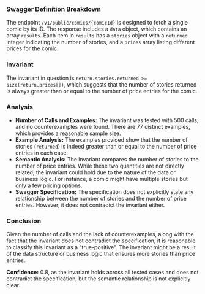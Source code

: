 ### Swagger Definition Breakdown
The endpoint `/v1/public/comics/{comicId}` is designed to fetch a single comic by its ID. The response includes a `data` object, which contains an array `results`. Each item in `results` has a `stories` object with a `returned` integer indicating the number of stories, and a `prices` array listing different prices for the comic.

### Invariant
The invariant in question is `return.stories.returned >= size(return.prices[])`, which suggests that the number of stories returned is always greater than or equal to the number of price entries for the comic.

### Analysis
- **Number of Calls and Examples:** The invariant was tested with 500 calls, and no counterexamples were found. There are 77 distinct examples, which provides a reasonable sample size.
- **Example Analysis:** The examples provided show that the number of stories (`returned`) is indeed greater than or equal to the number of price entries in each case.
- **Semantic Analysis:** The invariant compares the number of stories to the number of price entries. While these two quantities are not directly related, the invariant could hold due to the nature of the data or business logic. For instance, a comic might have multiple stories but only a few pricing options.
- **Swagger Specification:** The specification does not explicitly state any relationship between the number of stories and the number of price entries. However, it does not contradict the invariant either.

### Conclusion
Given the number of calls and the lack of counterexamples, along with the fact that the invariant does not contradict the specification, it is reasonable to classify this invariant as a "true-positive". The invariant might be a result of the data structure or business logic that ensures more stories than price entries.

**Confidence:** 0.8, as the invariant holds across all tested cases and does not contradict the specification, but the semantic relationship is not explicitly clear.
